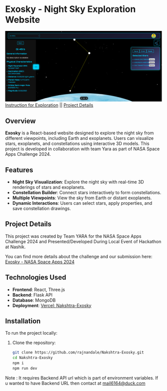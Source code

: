 # Exosky - Night Sky Exploration Website

![Website Preview](./Demo/Home.png)
[Instruction for Exploration](./Demo/EXOSKY_DEMO.pdf)
|| [Project Details](./Demo/ExoskyDetails.pdf)

## Overview

**Exosky** is a React-based website designed to explore the night sky from different viewpoints, including Earth and exoplanets. Users can visualize stars, exoplanets, and constellations using interactive 3D models. This project is developed in collaboration with team Yara as part of NASA Space Apps Challenge 2024.

## Features

- **Night Sky Visualization**: Explore the night sky with real-time 3D renderings of stars and exoplanets.
- **Constellation Builder**: Connect stars interactively to form constellations.
- **Multiple Viewpoints**: View the sky from Earth or distant exoplanets.
- **Dynamic Interactions**: Users can select stars, apply properties, and save constellation drawings.

## Project Details

This project was created by Team YARA for the NASA Space Apps Challenge 2024 and Presented/Developed During Local Event of Hackathon at Nashik.

You can find more details about the challenge and our submission here:
[Exosky - NASA Space Apps 2024](https://www.spaceappschallenge.org/nasa-space-apps-2024/find-a-team/yara/?tab=project)

## Technologies Used

- **Frontend**: React, Three.js
- **Backend**: Flask API
- **Database**: MongoDB
- **Deployment**: [Vercel: Nakshtra-Exosky](https://nakshtra-exosky.vercel.app)

## Installation

To run the project locally:

1. Clone the repository:
   ```bash
   git clone https://github.com/rajnandale/Nakshtra-Exosky.git
   cd Nakshtra-Exosky
   npm i
   npm run dev
  Note : It requires Backend API url which is part of environment variables. If u wanted to have Backend URL then contact at mail6164@duck.com
